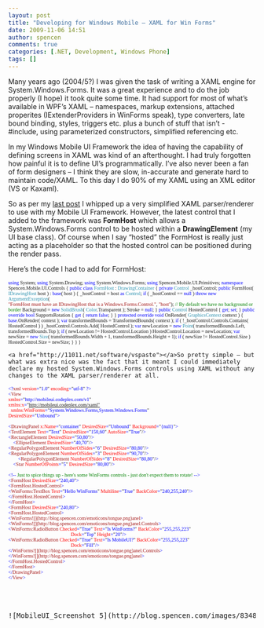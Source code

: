 ```yaml
---
layout: post
title: "Developing for Windows Mobile – XAML for Win Forms"
date: 2009-11-06 14:51
author: spencen
comments: true
categories: [.NET, Development, Windows Phone]
tags: []
---
```



Many years ago (2004/5?) I was given the task of writing a XAML engine for System.Windows.Forms. It was a great experience and to do the job properly (I hope) it took quite some time. It had support for most of what’s available in WPF’s XAML – namespaces, markup extensions, attached properites (IExtenderProviders in WinForms speak), type converters, late bound binding, styles, triggers etc. plus a bunch of stuff that isn’t - #include, using parameterized constructors, simplified referencing etc.
  

In my Windows Mobile UI Framework the idea of having the capability of defining screens in XAML was kind of an afterthought. I had truly forgotten how painful it is to define UI’s programmatically. I’ve also never been a fan of form designers – I think they are slow, in-accurate and generate hard to maintain code/XAML. To this day I do 90% of my XAML using an XML editor (VS or Kaxaml).
  

So as per my [last post](http://blog.spencen.com/2009/10/27/developing-for-windows-mobile-ndash-mobile-xaml.aspx) I whipped up a very simplified XAML parser/renderer to use with my Mobile UI Framework. However, the latest control that I added to the framework was **FormHost** which allows a System.Windows.Forms control to be hosted within a **DrawingElement** (my UI base class). Of course when I say “hosted” the FormHost is really just acting as a placeholder so that the hosted control can be positioned during the render pass.
  

Here’s the code I had to add for FormHost:
  

<font size="1"><font face="Verdana"><span style="color: blue">using </span>System;
<span style="color: blue">using </span>System.Drawing;
<span style="color: blue">using </span>System.Windows.Forms;
<span style="color: blue">using </span>Spencen.Mobile.UI.Primitives;
<span style="color: blue">namespace </span>Spencen.Mobile.UI.Controls
{
<span style="color: blue">public class </span><span style="color: #2b91af">FormHost </span>: </font></font><font size="1"><font face="Verdana"><span style="color: #2b91af">DrawingContainer
</span>{
<span style="color: blue">private </span><span style="color: #2b91af">Control </span>_hostControl;
<span style="color: blue">public </span>FormHost( <span style="color: #2b91af">IDrawingHost </span>host ) : <span style="color: blue">base</span>( host )
{
_hostControl = host <span style="color: blue">as </span><span style="color: #2b91af">Control</span>;
<span style="color: blue">if </span>( _hostControl == <span style="color: blue">null </span>)
<span style="color: blue">throw new </span><span style="color: #2b91af">ArgumentException</span>(  
                       <span style="color: #a31515">&quot;FormHost must have an IDrawingHost that is a Windows.Forms.Control.&quot;</span>, <span style="color: #a31515">&quot;host&quot;</span>);
</font></font><font size="1"><font face="Verdana"><span style="color: green">// By default we have no background or border
</span>Background = <span style="color: blue">new </span><span style="color: #2b91af">SolidBrush</span>( <span style="color: #2b91af">Color</span>.Transparent );
Stroke = <span style="color: blue">null</span>;
}
<span style="color: blue">public </span><span style="color: #2b91af">Control </span>HostedControl { <span style="color: blue">get</span>; <span style="color: blue">set</span>; }
<span style="color: blue">public override bool </span>SupportsRotation { <span style="color: blue">get </span>{ <span style="color: blue">return false</span>; } }
<span style="color: blue">protected override void </span>OnRender( <span style="color: #2b91af">GraphicsContext </span>context )
{
<span style="color: blue">base</span>.OnRender( context );
<span style="color: blue">var </span>transformedBounds = TransformedBounds( context );
<span style="color: blue">if </span>( !_hostControl.Controls.Contains( HostedControl ) )
_hostControl.Controls.Add( HostedControl );
<span style="color: blue">var </span>newLocation = <span style="color: blue">new </span><span style="color: #2b91af">Point</span>( transformedBounds.Left, transformedBounds.Top );
<span style="color: blue">if </span>( newLocation != HostedControl.Location )
HostedControl.Location = newLocation;
<span style="color: blue">var </span>newSize = <span style="color: blue">new </span><span style="color: #2b91af">Size</span>( transformedBounds.Width + 1, transformedBounds.Height + 1);
<span style="color: blue">if </span>( newSize != HostedControl.Size )
HostedControl.Size = newSize;
}
}
}</font></font></pre>

    
    <a href="http://11011.net/software/vspaste"></a>So pretty simple – but what was extra nice was the fact that it meant I could immediately declare my hosted System.Windows.Forms controls using XAML without any changes to the XAML parser/renderer at all.
    
<pre class="code"><font size="1"><font face="Verdana"><span style="color: blue">&lt;?</span><span style="color: #a31515">xml </span><span style="color: red">version</span><span style="color: blue">=</span>&quot;<span style="color: blue">1.0</span>&quot; <span style="color: red">encoding</span><span style="color: blue">=</span>&quot;<span style="color: blue">utf-8</span>&quot; </font></font><span style="color: blue"><font size="1" face="Verdana">?&gt;
&lt;</font></span><font size="1"><font face="Verdana"><span style="color: #a31515">View
</span><span style="color: red">xmlns</span><span style="color: blue">=</span>&quot;<span style="color: blue">http://mobileui.codeplex.com/v1</span>&quot;
<span style="color: red">xmlns:x</span><span style="color: blue">=</span>&quot;<span style="color: blue"><a href="http://mobileui.codeplex.com/xaml&quot;">http://mobileui.codeplex.com/xaml</span>&quot;
</a>  <span style="color: red">xmlns:WinForms</span><span style="color: blue">=</span>&quot;<span style="color: blue">System.Windows.Forms,System.Windows.Forms</span>&quot;
<span style="color: red">DesiredSize</span><span style="color: blue">=</span>&quot;<span style="color: blue">Unbound</span>&quot;</font></font><font size="1"><font face="Verdana"><span style="color: blue">&gt;
</span></font></font><font size="1"><font face="Verdana"><span style="color: blue">
&lt;</span><span style="color: #a31515">DrawingPanel </span><span style="color: red">x:Name</span><span style="color: blue">=</span>&quot;<span style="color: blue">container</span>&quot; <span style="color: red">DesiredSize</span><span style="color: blue">=</span>&quot;<span style="color: blue">Unbound</span>&quot; <span style="color: red">Background</span><span style="color: blue">=</span>&quot;<span style="color: blue">{null}</span>&quot;</font></font><font size="1"><font face="Verdana"><span style="color: blue">&gt;
&lt;</span><span style="color: #a31515">TextElement </span><span style="color: red">Text</span><span style="color: blue">=</span>&quot;<span style="color: blue">Text</span>&quot; <span style="color: red">DesiredSize</span><span style="color: blue">=</span>&quot;<span style="color: blue">150,60</span>&quot; <span style="color: red">AutoSize</span><span style="color: blue">=</span>&quot;<span style="color: blue">True</span>&quot;/</font></font><font size="1"><font face="Verdana"><span style="color: blue">&gt; </span></font></font><font size="1"><font face="Verdana"><span style="color: blue">
&lt;</span><span style="color: #a31515">RectangleElement </span><span style="color: red">DesiredSize</span><span style="color: blue">=</span>&quot;<span style="color: blue">50,80</span>&quot;/</font></font><font size="1"><font face="Verdana"><span style="color: blue">&gt;
</span></font></font><font size="1"><font face="Verdana"><span style="color: blue">    &lt;</span><span style="color: #a31515">EllipseElement </span><span style="color: red">DesiredSize</span><span style="color: blue">=</span>&quot;<span style="color: blue">40,70</span>&quot;/</font></font><font size="1"><font face="Verdana"><span style="color: blue">&gt;
</span></font></font><font size="1"><font face="Verdana"><span style="color: blue">&lt;</span><span style="color: #a31515">RegularPolygonElement </span><span style="color: red">NumberOfSides</span><span style="color: blue">=</span>&quot;<span style="color: blue">6</span>&quot; <span style="color: red">DesiredSize</span><span style="color: blue">=</span>&quot;<span style="color: blue">80,80</span>&quot;/</font></font><font size="1"><font face="Verdana"><span style="color: blue">&gt;
</span></font></font><font size="1"><font face="Verdana"><span style="color: blue">&lt;</span><span style="color: #a31515">RegularPolygonElement </span><span style="color: red">NumberOfSides</span><span style="color: blue">=</span>&quot;<span style="color: blue">3</span>&quot; <span style="color: red">DesiredSize</span><span style="color: blue">=</span>&quot;<span style="color: blue">90,70</span>&quot;/</font></font><font size="1"><font face="Verdana"><span style="color: blue">&gt;  
        </span></font></font><font size="1"><font face="Verdana"><span style="color: blue">&lt;</span><span style="color: #a31515">RegularPolygonElement </span><span style="color: red">NumberOfSides</span><span style="color: blue">=</span>&quot;<span style="color: blue">8</span>&quot; <span style="color: red">DesiredSize</span><span style="color: blue">=</span>&quot;<span style="color: blue">80,80</span>&quot;/</font></font><font size="1"><font face="Verdana"><span style="color: blue">&gt;
</span></font></font><font size="1"><font face="Verdana"><span style="color: blue">    &lt;</span><span style="color: #a31515">Star </span><span style="color: red">NumberOfPoints</span><span style="color: blue">=</span>&quot;<span style="color: blue">5</span>&quot; <span style="color: red">DesiredSize</span><span style="color: blue">=</span>&quot;<span style="color: blue">80,80</span>&quot;/</font></font><font size="1"><font face="Verdana"><span style="color: blue">&gt;
</span></font></font><font size="1"><font face="Verdana"><span style="color: blue">
&lt;!-- </span><span style="color: green">Just to spice things up - here's some WinForms controls - just don't expect them to rotate! </span></font></font><font size="1"><font face="Verdana"><span style="color: blue">--&gt;
&lt;</span><span style="color: #a31515">FormHost </span><span style="color: red">DesiredSize</span><span style="color: blue">=</span>&quot;<span style="color: blue">240,40</span>&quot;</font></font><font size="1"><font face="Verdana"><span style="color: blue">&gt;
&lt;</span><span style="color: #a31515">FormHost.HostedControl</span></font></font><font size="1"><font face="Verdana"><span style="color: blue">&gt;
&lt;</span><span style="color: #a31515">WinForms:TextBox </span><span style="color: red">Text</span><span style="color: blue">=</span>&quot;<span style="color: blue">Hello WinForms</span>&quot; <span style="color: red">Multiline</span><span style="color: blue">=</span>&quot;<span style="color: blue">True</span>&quot; <span style="color: red">BackColor</span><span style="color: blue">=</span>&quot;<span style="color: blue">240,255,240</span>&quot;</font></font><font size="1"><font face="Verdana"><span style="color: blue">/&gt;
&lt;/</span><span style="color: #a31515">FormHost.HostedControl</span></font></font><font size="1"><font face="Verdana"><span style="color: blue">&gt;
&lt;/</span><span style="color: #a31515">FormHost</span></font></font><font size="1"><font face="Verdana"><span style="color: blue">&gt;
&lt;</span><span style="color: #a31515">FormHost </span><span style="color: red">DesiredSize</span><span style="color: blue">=</span>&quot;<span style="color: blue">240,80</span>&quot;</font></font><font size="1"><font face="Verdana"><span style="color: blue">&gt;
&lt;</span><span style="color: #a31515">FormHost.HostedControl</span></font></font><font size="1"><font face="Verdana"><span style="color: blue">&gt;
&lt;</span><span style="color: #a31515">WinForms![](http://blog.spencen.com/emoticons/tongue.png)anel</span></font></font><font size="1"><font face="Verdana"><span style="color: blue">&gt;
&lt;</span><span style="color: #a31515">WinForms![](http://blog.spencen.com/emoticons/tongue.png)anel.Controls</span></font></font><font size="1"><font face="Verdana"><span style="color: blue">&gt;
&lt;</span><span style="color: #a31515">WinForms:RadioButton </span><span style="color: red">Checked</span><span style="color: blue">=</span>&quot;<span style="color: blue">True</span>&quot; <span style="color: red">Text</span><span style="color: blue">=</span>&quot;<span style="color: blue">Is WinForms?</span>&quot; <span style="color: red">BackColor</span><span style="color: blue">=</span>&quot;<span style="color: blue">255,255,223</span>&quot;   
                                                   <span style="color: red">Dock</span><span style="color: blue">=</span>&quot;<span style="color: blue">Top</span>&quot; <span style="color: red">Height</span><span style="color: blue">=</span>&quot;<span style="color: blue">20</span>&quot;</font></font><font size="1"><font face="Verdana"><span style="color: blue">/&gt;
&lt;</span><span style="color: #a31515">WinForms:RadioButton </span><span style="color: red">Checked</span><span style="color: blue">=</span>&quot;<span style="color: blue">True</span>&quot; <span style="color: red">Text</span><span style="color: blue">=</span>&quot;<span style="color: blue">Is MobileUI?</span>&quot; <span style="color: red">BackColor</span><span style="color: blue">=</span>&quot;<span style="color: blue">255,255,223</span>&quot;   
                                                   <span style="color: red">Dock</span><span style="color: blue">=</span>&quot;<span style="color: blue">Fill</span>&quot;</font></font><font size="1"><font face="Verdana"><span style="color: blue">/&gt;
&lt;/</span><span style="color: #a31515">WinForms![](http://blog.spencen.com/emoticons/tongue.png)anel.Controls</span></font></font><font size="1"><font face="Verdana"><span style="color: blue">&gt;
&lt;/</span><span style="color: #a31515">WinForms![](http://blog.spencen.com/emoticons/tongue.png)anel</span></font></font><font size="1"><font face="Verdana"><span style="color: blue">&gt;
&lt;/</span><span style="color: #a31515">FormHost.HostedControl</span></font></font><font size="1"><font face="Verdana"><span style="color: blue">&gt;
&lt;/</span><span style="color: #a31515">FormHost</span></font></font><font size="1"><font face="Verdana"><span style="color: blue">&gt;
&lt;/</span><span style="color: #a31515">DrawingPanel</span></font></font><font size="1"><font face="Verdana"><span style="color: blue">&gt;
&lt;/</span><span style="color: #a31515">View</span><span style="color: blue">&gt;</span></font></font>

<a href="http://11011.net/software/vspaste"></a>


![MobileUI_Screenshot 5](http://blog.spencen.com/images/83489-72989/MobileUI_Screenshot%205_1.png "MobileUI_Screenshot 5")


